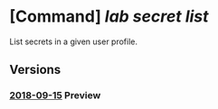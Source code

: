 # [Command] _lab secret list_

List secrets in a given user profile.

## Versions

### [2018-09-15](/Resources/mgmt-plane/L3N1YnNjcmlwdGlvbnMve30vcmVzb3VyY2Vncm91cHMve30vcHJvdmlkZXJzL21pY3Jvc29mdC5kZXZ0ZXN0bGFiL2xhYnMve30vdXNlcnMve30vc2VjcmV0cw==/2018-09-15.xml) **Preview**

<!-- mgmt-plane /subscriptions/{}/resourcegroups/{}/providers/microsoft.devtestlab/labs/{}/users/{}/secrets 2018-09-15 -->
